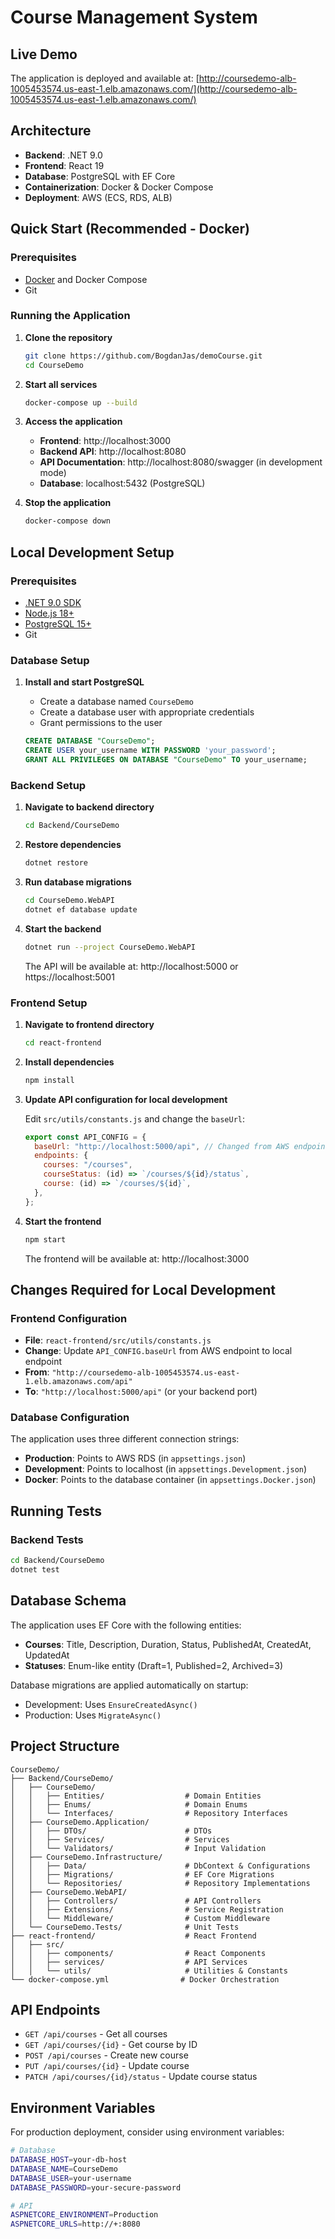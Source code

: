 # Course Management System

## Live Demo

The application is deployed and available at: [http://coursedemo-alb-1005453574.us-east-1.elb.amazonaws.com/](http://coursedemo-alb-1005453574.us-east-1.elb.amazonaws.com/)

## Architecture

- **Backend**: .NET 9.0
- **Frontend**: React 19
- **Database**: PostgreSQL with EF Core
- **Containerization**: Docker & Docker Compose
- **Deployment**: AWS (ECS, RDS, ALB)

## Quick Start (Recommended - Docker)

### Prerequisites

- [Docker](https://www.docker.com/get-started) and Docker Compose
- Git

### Running the Application

1. **Clone the repository**

   ```bash
   git clone https://github.com/BogdanJas/demoCourse.git
   cd CourseDemo
   ```

2. **Start all services**

   ```bash
   docker-compose up --build
   ```

3. **Access the application**

   - **Frontend**: http://localhost:3000
   - **Backend API**: http://localhost:8080
   - **API Documentation**: http://localhost:8080/swagger (in development mode)
   - **Database**: localhost:5432 (PostgreSQL)

4. **Stop the application**
   ```bash
   docker-compose down
   ```

## Local Development Setup

### Prerequisites

- [.NET 9.0 SDK](https://dotnet.microsoft.com/download)
- [Node.js 18+](https://nodejs.org/)
- [PostgreSQL 15+](https://www.postgresql.org/download/)
- Git

### Database Setup

1. **Install and start PostgreSQL**

   - Create a database named `CourseDemo`
   - Create a database user with appropriate credentials
   - Grant permissions to the user

   ```sql
   CREATE DATABASE "CourseDemo";
   CREATE USER your_username WITH PASSWORD 'your_password';
   GRANT ALL PRIVILEGES ON DATABASE "CourseDemo" TO your_username;
   ```

### Backend Setup

1. **Navigate to backend directory**

   ```bash
   cd Backend/CourseDemo
   ```

2. **Restore dependencies**

   ```bash
   dotnet restore
   ```

3. **Run database migrations**

   ```bash
   cd CourseDemo.WebAPI
   dotnet ef database update
   ```

4. **Start the backend**

   ```bash
   dotnet run --project CourseDemo.WebAPI
   ```

   The API will be available at: http://localhost:5000 or https://localhost:5001

### Frontend Setup

1. **Navigate to frontend directory**

   ```bash
   cd react-frontend
   ```

2. **Install dependencies**

   ```bash
   npm install
   ```

3. **Update API configuration for local development**

   Edit `src/utils/constants.js` and change the `baseUrl`:

   ```javascript
   export const API_CONFIG = {
     baseUrl: "http://localhost:5000/api", // Changed from AWS endpoint
     endpoints: {
       courses: "/courses",
       courseStatus: (id) => `/courses/${id}/status`,
       course: (id) => `/courses/${id}`,
     },
   };
   ```

4. **Start the frontend**

   ```bash
   npm start
   ```

   The frontend will be available at: http://localhost:3000

## Changes Required for Local Development

### Frontend Configuration

- **File**: `react-frontend/src/utils/constants.js`
- **Change**: Update `API_CONFIG.baseUrl` from AWS endpoint to local endpoint
- **From**: `"http://coursedemo-alb-1005453574.us-east-1.elb.amazonaws.com/api"`
- **To**: `"http://localhost:5000/api"` (or your backend port)

### Database Configuration

The application uses three different connection strings:

- **Production**: Points to AWS RDS (in `appsettings.json`)
- **Development**: Points to localhost (in `appsettings.Development.json`)
- **Docker**: Points to the database container (in `appsettings.Docker.json`)

## Running Tests

### Backend Tests

```bash
cd Backend/CourseDemo
dotnet test
```

## Database Schema

The application uses EF Core with the following entities:

- **Courses**: Title, Description, Duration, Status, PublishedAt, CreatedAt, UpdatedAt
- **Statuses**: Enum-like entity (Draft=1, Published=2, Archived=3)

Database migrations are applied automatically on startup:

- Development: Uses `EnsureCreatedAsync()`
- Production: Uses `MigrateAsync()`

## Project Structure

```
CourseDemo/
├── Backend/CourseDemo/
│   ├── CourseDemo/
│   │   ├── Entities/                  # Domain Entities
│   │   ├── Enums/                     # Domain Enums
│   │   └── Interfaces/                # Repository Interfaces
│   ├── CourseDemo.Application/
│   │   ├── DTOs/                      # DTOs
│   │   ├── Services/                  # Services
│   │   └── Validators/                # Input Validation
│   ├── CourseDemo.Infrastructure/
│   │   ├── Data/                      # DbContext & Configurations
│   │   ├── Migrations/                # EF Core Migrations
│   │   └── Repositories/              # Repository Implementations
│   ├── CourseDemo.WebAPI/
│   │   ├── Controllers/               # API Controllers
│   │   ├── Extensions/                # Service Registration
│   │   └── Middleware/                # Custom Middleware
│   └── CourseDemo.Tests/              # Unit Tests
├── react-frontend/                    # React Frontend
│   ├── src/
│   │   ├── components/                # React Components
│   │   ├── services/                  # API Services
│   │   └── utils/                     # Utilities & Constants
└── docker-compose.yml                # Docker Orchestration
```

## API Endpoints

- `GET /api/courses` - Get all courses
- `GET /api/courses/{id}` - Get course by ID
- `POST /api/courses` - Create new course
- `PUT /api/courses/{id}` - Update course
- `PATCH /api/courses/{id}/status` - Update course status

## Environment Variables

For production deployment, consider using environment variables:

```bash
# Database
DATABASE_HOST=your-db-host
DATABASE_NAME=CourseDemo
DATABASE_USER=your-username
DATABASE_PASSWORD=your-secure-password

# API
ASPNETCORE_ENVIRONMENT=Production
ASPNETCORE_URLS=http://+:8080
```
